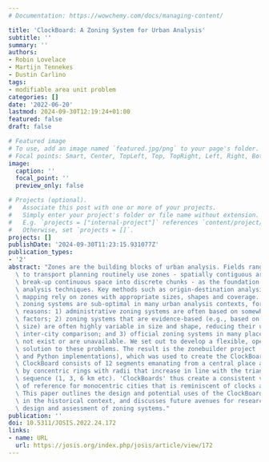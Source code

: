 ```yaml
---
# Documentation: https://wowchemy.com/docs/managing-content/

title: 'ClockBoard: A Zoning System for Urban Analysis'
subtitle: ''
summary: ''
authors:
- Robin Lovelace
- Martijn Tennekes
- Dustin Carlino
tags:
- modifiable area unit problem
categories: []
date: '2022-06-20'
lastmod: 2024-09-30T12:19:24+01:00
featured: false
draft: false

# Featured image
# To use, add an image named `featured.jpg/png` to your page's folder.
# Focal points: Smart, Center, TopLeft, Top, TopRight, Left, Right, BottomLeft, Bottom, BottomRight.
image:
  caption: ''
  focal_point: ''
  preview_only: false

# Projects (optional).
#   Associate this post with one or more of your projects.
#   Simply enter your project's folder or file name without extension.
#   E.g. `projects = ["internal-project"]` references `content/project/deep-learning/index.md`.
#   Otherwise, set `projects = []`.
projects: []
publishDate: '2024-09-30T11:23:15.931077Z'
publication_types:
- '2'
abstract: "Zones are the building blocks of urban analysis. Fields ranging from demographics\
  \ to transport planning routinely use zones - spatially contiguous areal units that\
  \ break-up continuous space into discrete chunks - as the foundation for diverse\
  \ analysis techniques. Key methods such as origin-destination analysis and choropleth\
  \ mapping rely on zones with appropriate sizes, shapes and coverage. However, existing\
  \ zoning systems are sub-optimal in many urban analysis contexts, for three main\
  \ reasons: 1) administrative zoning systems are often based on somewhat arbitrary\
  \ factors; 2) zoning systems that are evidence-based (e.g., based on equal population\
  \ size) are often highly variable in size and shape, reducing their utility for\
  \ inter-city comparison; and 3) official zoning systems in many places simply do\
  \ not exist or are unavailable. We set out to develop a flexible, open and scalable\
  \ solution to these problems. The result is the zonebuilder project (with R, Rust\
  \ and Python implementations), which was used to create the ClockBoard zoning system.\
  \ ClockBoard consists of 12 segments emanating from a central place and divided\
  \ by concentric rings with radii that increase in line with the triangular number\
  \ sequence (1, 3, 6 km etc). 'ClockBoards' thus create a consistent visual frame\
  \ of reference for monocentric cities that is reminiscent of clocks and a dartboard.\
  \ This paper outlines the design and potential uses of the ClockBoard zoning system\
  \ in the historical context, and discusses future avenues for research into the\
  \ design and assessment of zoning systems."
publication: ''
doi: 10.5311/JOSIS.2022.24.172
links:
- name: URL
  url: https://josis.org/index.php/josis/article/view/172
---
```

